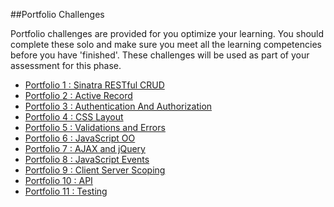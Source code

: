 ##Portfolio Challenges

Portfolio challenges are provided for you optimize your learning.  You should complete these solo and make sure you meet all the learning competencies before you have 'finished'.  These challenges will be used as part of your assessment for this phase.

* [Portfolio 1 : Sinatra RESTful CRUD ](https://github.com/sea-lions-2014/ph2-p1-sinatra-restful-crud-challenge)
* [Portfolio 2 : Active Record ](https://github.com/sea-lions-2014/ph2-p2-active-record-people-skills-challenge)
* [Portfolio 3 : Authentication And Authorization ](https://github.com/sea-lions-2014/ph2-p3-sinatra-authentication-and-authorization-challenge)
* [Portfolio 4 : CSS Layout ](https://github.com/sea-lions-2014/ph2-p4-css-layout-simple-marketing-page-challenge)
* [Portfolio 5 : Validations and Errors ](https://github.com/sea-lions-2014/ph2-p5-active-record-and-sinatra-propagating-validations-challenge)
* [Portfolio 6 : JavaScript OO](https://github.com/sea-lions-2014/ph2-p6-javascript-refactor-procedural-to-oo-challenge)
* [Portfolio 7 : AJAX and jQuery](https://github.com/sea-lions-2014/ph2-p7-javascript-ajax-and-jquery-challenge)
* [Portfolio 8 : JavaScript Events]()
* [Portfolio 9 : Client Server Scoping ]()
* [Portfolio 10 : API  ]()
* [Portfolio 11 : Testing]()